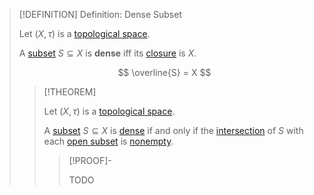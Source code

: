 >[!DEFINITION] Definition: Dense Subset
>
>Let $(X, \tau)$ is a [topological space](../Topological%20Spaces/Topological%20Space.md).
>
>A [subset](../../Set%20Theory/Subset.md) $S \subseteq X$ is **dense** iff its [closure](Closure.md) is $X$.
>
>$$
>\overline{S} = X
>$$
>
>>[!THEOREM]
>>
>>Let $(X, \tau)$ is a [topological space](../Topological%20Spaces/Topological%20Space.md).
>>
>>A [subset](../../Set%20Theory/Subset.md) $S \subseteq X$ is [dense](.md) if and only if the [intersection](../../Set%20Theory/Operations%20with%20Sets/Intersection.md) of $S$ with each [open subset](../Topological%20Spaces/Open%20Subset.md) is [nonempty](../../Set%20Theory/The%20Empty%20Set.md).
>>
>>>[!PROOF]-
>>>
>>>TODO
>>>
>>
>